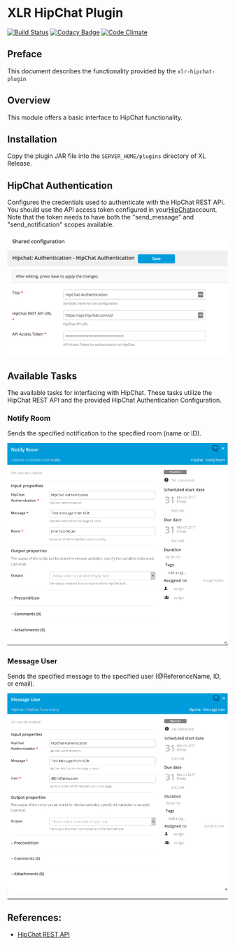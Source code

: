 # XLR HipChat Plugin #

[![Build Status](https://travis-ci.org/xebialabs-community/xlr-hipchat-plugin.svg?branch=master)](https://travis-ci.org/xebialabs-community/xlr-hipchat-plugin)
[![Codacy Badge](https://api.codacy.com/project/badge/Grade/4e2e745bad74407ab3484176d3246d79)](https://www.codacy.com/app/erasmussen39/xlr-hipchat-plugin?utm_source=github.com&amp;utm_medium=referral&amp;utm_content=xebialabs-community/xlr-hipchat-plugin&amp;utm_campaign=Badge_Grade)
[![Code Climate](https://codeclimate.com/github/xebialabs-community/xlr-hipchat-plugin/badges/gpa.svg)](https://codeclimate.com/github/xebialabs-community/xlr-hipchat-plugin)

## Preface
This document describes the functionality provided by the `xlr-hipchat-plugin`

## Overview
This module offers a basic interface to HipChat functionality.

## Installation
Copy the plugin JAR file into the `SERVER_HOME/plugins` directory of XL Release.

## HipChat Authentication
Configures the credentials used to authenticate with the HipChat REST API. You should use the API access token configured in your[HipChat](https://www.hipchat.com/account/api)account. Note that the token needs to have both the "send_message" and "send_notification" scopes available. 

![HipChatAuthenticationConfiguration](images/HipChatAuthenticationConfiguration.png)

## Available Tasks
The available tasks for interfacing with HipChat. These tasks utilize the HipChat REST API and the provided HipChat Authentication Configuration.

### Notify Room
Sends the specified notification to the specified room (name or ID).

![HipChatNotifyRoom](images/HipChatNotifyRoom.png)

### Message User
Sends the specified message to the specified user (@ReferenceName, ID, or email).

![HipChatMessageUser](images/HipChatMessageUser.png)

--- 

## References:
* [HipChat REST API](https://www.hipchat.com/docs/apiv2)

